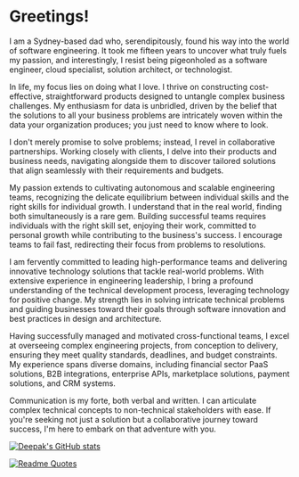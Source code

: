 # Greetings!

I am a Sydney-based dad who, serendipitously, found his way into the world of software engineering. It took me fifteen years to uncover what truly fuels my passion, and interestingly, I resist being pigeonholed as a software engineer, cloud specialist, solution architect, or technologist.

In life, my focus lies on doing what I love. I thrive on constructing cost-effective, straightforward products designed to untangle complex business challenges. My enthusiasm for data is unbridled, driven by the belief that the solutions to all your business problems are intricately woven within the data your organization produces; you just need to know where to look.

I don't merely promise to solve problems; instead, I revel in collaborative partnerships. Working closely with clients, I delve into their products and business needs, navigating alongside them to discover tailored solutions that align seamlessly with their requirements and budgets.

My passion extends to cultivating autonomous and scalable engineering teams, recognizing the delicate equilibrium between individual skills and the right skills for individual growth. I understand that in the real world, finding both simultaneously is a rare gem. Building successful teams requires individuals with the right skill set, enjoying their work, committed to personal growth while contributing to the business's success. I encourage teams to fail fast, redirecting their focus from problems to resolutions.

I am fervently committed to leading high-performance teams and delivering innovative technology solutions that tackle real-world problems. With extensive experience in engineering leadership, I bring a profound understanding of the technical development process, leveraging technology for positive change. My strength lies in solving intricate technical problems and guiding businesses toward their goals through software innovation and best practices in design and architecture.

Having successfully managed and motivated cross-functional teams, I excel at overseeing complex engineering projects, from conception to delivery, ensuring they meet quality standards, deadlines, and budget constraints. My experience spans diverse domains, including financial sector PaaS solutions, B2B integrations, enterprise APIs, marketplace solutions, payment solutions, and CRM systems.

Communication is my forte, both verbal and written. I can articulate complex technical concepts to non-technical stakeholders with ease. If you're seeking not just a solution but a collaborative journey toward success, I'm here to embark on that adventure with you.

[![Deepak's GitHub stats](https://github-readme-stats.vercel.app/api?username=deepaknverma&show_icons=true&theme=dark)](https://github.com/deepaknverma)


[![Readme Quotes](https://quotes-github-readme.vercel.app/api?type=horizontal&theme=dark)](https://github.com/piyushsuthar/github-readme-quotes)


